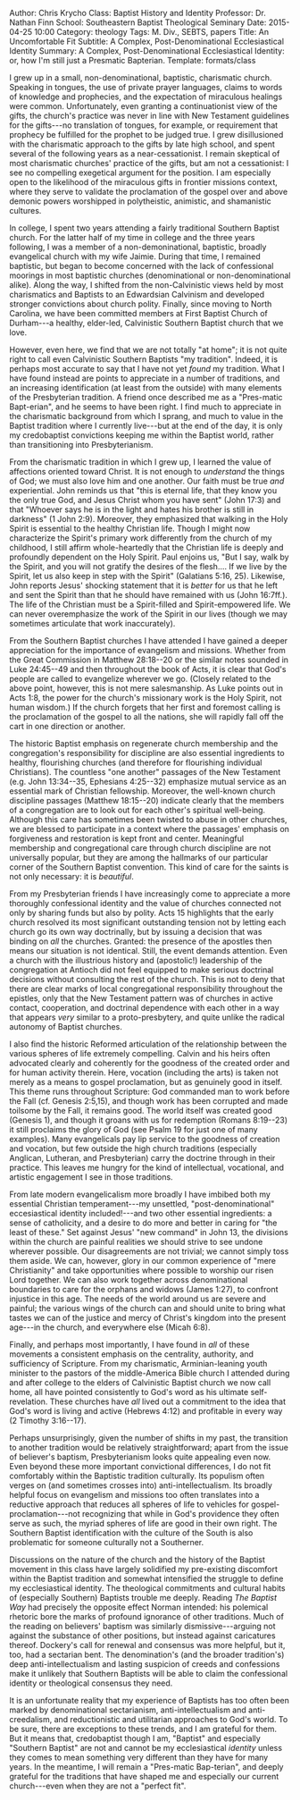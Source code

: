 Author: Chris Krycho
Class: Baptist History and Identity
Professor: Dr. Nathan Finn
School: Southeastern Baptist Theological Seminary
Date: 2015-04-25 10:00
Category: theology
Tags: M. Div., SEBTS, papers
Title: An Uncomfortable Fit
Subtitle: A Complex, Post-Denominational Ecclesiastical Identity
Summary: A Complex, Post-Denominational Ecclesiastical Identity: or, how I'm still just a Presmatic Bapterian.
Template: formats/class

I grew up in a small, non-denominational, baptistic, charismatic church.
Speaking in tongues, the use of private prayer languages, claims to words of
knowledge and prophecies, and the expectation of miraculous healings were
common. Unfortunately, even granting a continuationist view of the gifts, the
church's practice was never in line with New Testament guidelines for the
gifts---no translation of tongues, for example, or requirement that prophecy be
fulfilled for the prophet to be judged true. I grew disillusioned with the
charismatic approach to the gifts by late high school, and spent several of the
following years as a near-cessationist. I remain skeptical of most charismatic
churches' practice of the gifts, but am not a cessationist: I see no compelling
exegetical argument for the position. I am especially open to the likelihood of
the miraculous gifts in frontier missions context, where they serve to validate
the proclamation of the gospel over and above demonic powers worshipped in
polytheistic, animistic, and shamanistic cultures.

In college, I spent two years attending a fairly traditional Southern Baptist
church. For the latter half of my time in college and the three years following,
I was a member of a non-demoninational, baptistic, broadly evangelical church
with my wife Jaimie. During that time, I remained baptistic, but began to become
concerned with the lack of confessional moorings in most baptistic churches
(denominational or non-denominational alike). Along the way, I shifted from the
non-Calvinistic views held by most charismatics and Baptists to an Edwardsian
Calvinism and developed stronger convictions about church polity. Finally, since
moving to North Carolina, we have been committed members at First Baptist Church
of Durham---a healthy, elder-led, Calvinistic Southern Baptist church that we
love.

However, even here, we find that we are not totally "at home"; it is not quite
right to call even Calvinistic Southern Baptists "my tradition". Indeed, it is
perhaps most accurate to say that I have not yet *found* my tradition. What I
have found instead are points to appreciate in a number of traditions, and an
increasing identification (at least from the outside) with many elements of the
Presbyterian tradition. A friend once described me as a "Pres-matic Bapt-erian",
and he seems to have been right. I find much to appreciate in the charismatic
background from which I sprang, and much to value in the Baptist tradition where
I currently live---but at the end of the day, it is only my credobaptist
convictions keeping me within the Baptist world, rather than transitioning into
Presbyterianism.

From the charismatic tradition in which I grew up, I learned the value of
affections oriented toward Christ. It is not enough to *understand* the things
of God; we must also love him and one another. Our faith must be true *and*
experiential. John reminds us that "this is eternal life, that they know you the
only true God, and Jesus Christ whom you have sent" (John 17:3) and that
"Whoever says he is in the light and hates his brother is still in darkness" (1
John 2:9). Moreover, they emphasized that walking in the Holy Spirit is
essential to the healthy Christian life. Though I might now characterize the
Spirit's primary work differently from the church of my childhood, I still
affirm whole-heartedly that the Christian life is deeply and profoundly
dependent on the Holy Spirit. Paul enjoins us, "But I say, walk by the Spirit,
and you will not gratify the desires of the flesh.... If we live by the Spirit,
let us also keep in step with the Spirit" (Galatians 5:16, 25). Likewise, John
reports Jesus' shocking statement that it is *better* for us that he left and
sent the Spirit than that he should have remained with us (John 16:7ff.). The
life of the Christian must be a Spirit-filled and Spirit-empowered life. We can
never overemphasize the work of the Spirit in our lives (though we may sometimes
articulate that work inaccurately).

From the Southern Baptist churches I have attended I have gained a deeper
appreciation for the importance of evangelism and missions. Whether from the
Great Commission in Matthew 28:18--20 or the similar notes sounded in Luke
24:45--49 and then throughout the book of Acts, it is clear that God's people
are called to evangelize wherever we go. (Closely related to the above point,
however, this is not mere salesmanship. As Luke points out in Acts 1:8, the
power for the church's missionary work is the Holy Spirit, not human wisdom.) If
the church forgets that her first and foremost calling is the proclamation of
the gospel to all the nations, she will rapidly fall off the cart in one
direction or another.

The historic Baptist emphasis on regenerate church membership and the
congregation's responsibility for discipline are also essential ingredients to
healthy, flourishing churches (and therefore for flourishing individual
Christians). The countless "one another" passages of the New Testament (e.g.
John 13:34--35, Ephesians 4:25--32) emphasize mutual service as an essential
mark of Christian fellowship. Moreover, the well-known church discipline
passages (Matthew 18:15--20) indicate clearly that the members of a congregation
are to look out for each other's spiritual well-being. Although this care has
sometimes been twisted to abuse in other churches, we are blessed to participate
in a context where the passages' emphasis on forgiveness and restoration is kept
front and center. Meaningful membership and congregational care through church
discipline are not universally popular, but they are among the hallmarks of our
particular corner of the Southern Baptist convention. This kind of care for the
saints is not only necessary: it is *beautiful*.

From my Presbyterian friends I have increasingly come to appreciate a more
thoroughly confessional identity and the value of churches connected not only by
sharing funds but also by polity. Acts 15 highlights that the early church
resolved its most significant outstanding tension not by letting each church go
its own way doctrinally, but by issuing a decision that was binding on *all* the
churches. Granted: the presence of the apostles then means our situation is not
identical. Still, the event demands attention. Even a church with the
illustrious history and (apostolic!) leadership of the congregation at Antioch
did not feel equipped to make serious doctrinal decisions without consulting the
rest of the church. This is not to deny that there are clear marks of local
congregational responsibility throughout the epistles, only that the New
Testament pattern was of churches in active contact, cooperation, and doctrinal
dependence with each other in a way that appears *very* similar to a
proto-presbytery, and quite unlike the radical autonomy of Baptist churches.

I also find the historic Reformed articulation of the relationship between the
various spheres of life extremely compelling. Calvin and his heirs often
advocated clearly and coherently for the goodness of the created order and for
human activity therein. Here, vocation (including the arts) is taken not merely
as a means to gospel proclamation, but as genuinely good in itself. This theme
runs throughout Scripture: God commanded man to work before the Fall (cf.
Genesis 2:5,15), and though work has been corrupted and made toilsome by the
Fall, it remains good. The world itself was created good (Genesis 1), and though
it groans with us for redemption (Romans 8:19--23) it still proclaims the glory
of God (see Psalm 19 for just one of many examples). Many evangelicals pay lip
service to the goodness of creation and vocation, but few outside the high
church traditions (especially Anglican, Lutheran, and Presbyterian) carry the
doctrine through in their practice. This leaves me hungry for the kind of
intellectual, vocational, and artistic engagement I see in those traditions.

From late modern evangelicalism more broadly I have imbibed both my essential
Christian temperament---my unsettled, "post-denominational" eccesiastical
identity included!---and two other essential ingredients: a sense of
catholicity, and a desire to do more and better in caring for "the least of
these." Set against Jesus' "new command" in John 13, the divisions within the
church are painful realities we should strive to see undone wherever possible.
Our disagreements are not trivial; we cannot simply toss them aside. We can,
however, glory in our common experience of "mere Christianity" and take
opportunities where possible to worship our risen Lord together. We can also
work together across denominational boundaries to care for the orphans and
widows (James 1:27), to confront injustice in this age. The needs of the world
around us are severe and painful; the various wings of the church can and should
unite to bring what tastes we can of the justice and mercy of Christ's kingdom
into the present age---in the church, and everywhere else (Micah 6:8).

Finally, and perhaps most importantly, I have found in *all* of these movements
a consistent emphasis on the centrality, authority, and sufficiency of
Scripture. From my charismatic, Arminian-leaning youth minister to the pastors
of the middle-America Bible church I attended during and after college to the
elders of Calvinistic Baptist church we now call home, all have pointed
consistently to God's word as his ultimate self-revelation. These churches have
*all* lived out a commitment to the idea that God's word is living and active
(Hebrews 4:12) and profitable in every way (2 Timothy 3:16--17).

Perhaps unsurprisingly, given the number of shifts in my past, the transition to
another tradition would be relatively straightforward; apart from the issue of
believer's baptism, Presbyterianism looks quite appealing even now. Even beyond
these more important convictional differences, I do not fit comfortably within
the Baptistic tradition culturally. Its populism often verges on (and sometimes
crosses into) anti-intellectualism. Its broadly helpful focus on evangelism and
missions too often translates into a reductive approach that reduces all spheres
of life to vehicles for gospel-proclamation---not recognizing that while in
God's providence they often serve as such, the myriad spheres of life are good
in their own right. The Southern Baptist identification with the culture of the
South is also problematic for someone culturally not a Southerner.

Discussions on the nature of the church and the history of the Baptist movement
in this class have largely solidified my pre-existing discomfort within the
Baptist tradition and somewhat intensified the struggle to define my
ecclesiastical identity. The theological commitments and cultural habits of
(especially Southern) Baptists trouble me deeply. Reading _The Baptist Way_ had
precisely the opposite effect Norman intended: his polemical rhetoric bore the
marks of profound ignorance of other traditions. Much of the reading on
believers' baptism was similarly dismissive---arguing not against the substance
of other positions, but instead against caricatures thereof. Dockery's call for
renewal and consensus was more helpful, but it, too, had a sectarian bent. The
denomination's (and the broader tradition's) deep anti-intellectualism and
lasting suspicion of creeds and confessions make it unlikely that Southern
Baptists will be able to claim the confessional identity or theological
consensus they need.

It is an unfortunate reality that my experience of Baptists has too often been
marked by denominational sectarianism,  anti-intellectualism and
anti-creedalism, and reductionistic and utilitarian approaches to God's world.
To be sure, there are exceptions to these trends, and I am grateful for them.
But it means that, credobaptist though I am, "Baptist" and especially "Southern
Baptist" are not and cannot be my ecclesiastical *identity* unless they comes to
mean something very different than they have for many years. In the meantime, I
will remain a "Pres-matic Bap-terian", and deeply grateful for the traditions
that have shaped me and especially our current church---even when they are not a
"perfect fit".
